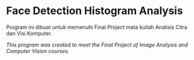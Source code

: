 # Face Detection Histogram Analysis

Program ini dibuat untuk memenuhi Final Project mata kuliah Analisis Citra dan Visi Komputer.

<i> This program was created to meet the Final Project of Image Analysis and Computer Vision courses.
